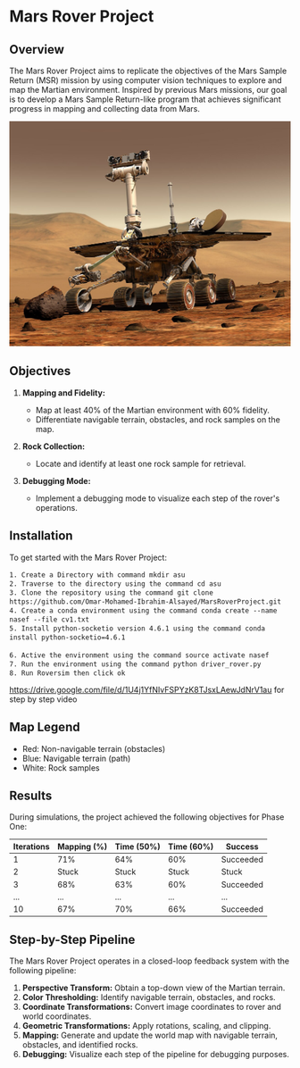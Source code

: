 # Mars Rover Project

## Overview

The Mars Rover Project aims to replicate the objectives of the Mars Sample Return (MSR) mission by using computer vision techniques to explore and map the Martian environment. Inspired by previous Mars missions, our goal is to develop a Mars Sample Return-like program that achieves significant progress in mapping and collecting data from Mars.

![Main img](MI.jpg)

## Objectives

1. **Mapping and Fidelity:**
   - Map at least 40% of the Martian environment with 60% fidelity.
   - Differentiate navigable terrain, obstacles, and rock samples on the map.

2. **Rock Collection:**
   - Locate and identify at least one rock sample for retrieval.

3. **Debugging Mode:**
   - Implement a debugging mode to visualize each step of the rover's operations.

## Installation

To get started with the Mars Rover Project:

    1. Create a Directory with command mkdir asu
    2. Traverse to the directory using the command cd asu 
    3. Clone the repository using the command git clone https://github.com/Omar-Mohamed-Ibrahim-Alsayed/MarsRoverProject.git
    4. Create a conda environment using the command conda create --name nasef --file cv1.txt 
    5. Install python-socketio version 4.6.1 using the command conda install python-socketio=4.6.1

    6. Active the environment using the command source activate nasef 
    7. Run the environment using the command python driver_rover.py 
    8. Run Roversim then click ok

https://drive.google.com/file/d/1U4j1YfNIvFSPYzK8TJsxLAewJdNrV1au
for step by step video


## Map Legend

- Red: Non-navigable terrain (obstacles)
- Blue: Navigable terrain (path)
- White: Rock samples

## Results

During simulations, the project achieved the following objectives for Phase One:

| Iterations | Mapping (%) | Time (50%) | Time (60%) | Success |
|------------|-------------|------------|------------|---------|
| 1          | 71%         | 64%        | 60%        | Succeeded |
| 2          | Stuck       | Stuck      | Stuck      | Stuck    |
| 3          | 68%         | 63%        | 60%        | Succeeded |
| ...        | ...         | ...        | ...        | ...     |
| 10         | 67%         | 70%        | 66%        | Succeeded |

## Step-by-Step Pipeline

The Mars Rover Project operates in a closed-loop feedback system with the following pipeline:

1. **Perspective Transform:** Obtain a top-down view of the Martian terrain.
2. **Color Thresholding:** Identify navigable terrain, obstacles, and rocks.
3. **Coordinate Transformations:** Convert image coordinates to rover and world coordinates.
4. **Geometric Transformations:** Apply rotations, scaling, and clipping.
5. **Mapping:** Generate and update the world map with navigable terrain, obstacles, and identified rocks.
6. **Debugging:** Visualize each step of the pipeline for debugging purposes.
